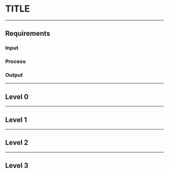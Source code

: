 # TITLE

--------------------------------------------------------------------------------

## Requirements

### Input

### Process

### Output

--------------------------------------------------------------------------------

## Level 0

--------------------------------------------------------------------------------

## Level 1

--------------------------------------------------------------------------------

## Level 2

--------------------------------------------------------------------------------

## Level 3

